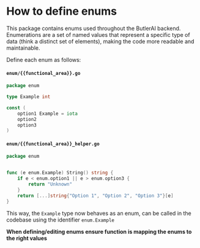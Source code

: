 # How to define enums

This package contains enums used throughout the ButlerAI backend. Enumerations are a set of named values that represent a specific type of data (think a distinct set of elements), making the code more readable and maintainable.


Define each enum as follows:

#### `enum/{{functional_area}}.go`
```go
package enum

type Example int

const (
    option1 Example = iota
    option2
    option3
)
```

#### `enum/{{functional_area}}_helper.go`
```go
package enum


func (e enum.Example) String() string {
    if e < enum.option1 || e > enum.option3 {
        return "Unknown"
    }
    return [...]string{"Option 1", "Option 2", "Option 3"}[e]
}
```

This way, the `Example` type now behaves as an enum, can be called in the codebase using the identifier `enum.Example`

**When defining/editing enums ensure function is mapping the enums to the right values**

